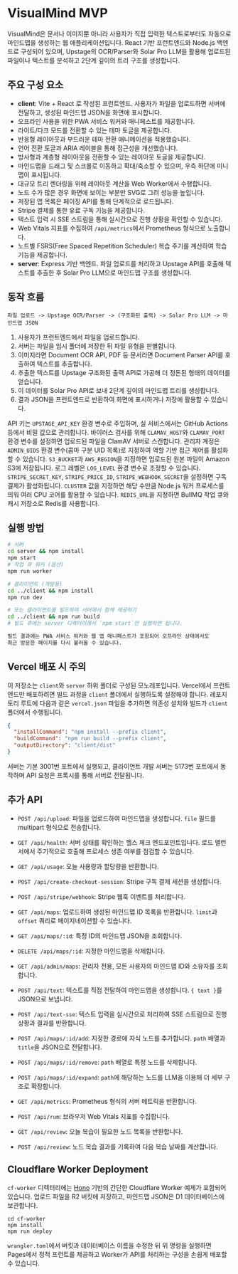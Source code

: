 # VisualMind MVP

VisualMind은 문서나 이미지뿐 아니라 사용자가 직접 입력한 텍스트로부터도 자동으로 마인드맵을 생성하는 웹 애플리케이션입니다. React 기반 프런트엔드와 Node.js 백엔드로 구성되어 있으며, Upstage의 OCR/Parser와 Solar Pro LLM을 활용해 업로드된 파일이나 텍스트를 분석하고 2단계 깊이의 트리 구조를 생성합니다.

## 주요 구성 요소

- **client**: Vite + React 로 작성된 프런트엔드. 사용자가 파일을 업로드하면 서버에 전달하고, 생성된 마인드맵 JSON을 화면에 표시합니다.
- 오프라인 사용을 위한 PWA 서비스 워커와 매니페스트를 제공합니다.
- 라이트/다크 모드를 전환할 수 있는 테마 토글을 제공합니다.
- 반응형 레이아웃과 부드러운 테마 전환 애니메이션을 적용했습니다.
- 언어 전환 토글과 ARIA 레이블을 통해 접근성을 개선했습니다.
- 방사형과 계층형 레이아웃을 전환할 수 있는 레이아웃 토글을 제공합니다.
- 마인드맵을 드래그 및 스크롤로 이동하고 확대/축소할 수 있으며, 우측 하단에 미니맵이 표시됩니다.
- 대규모 트리 렌더링을 위해 레이아웃 계산을 Web Worker에서 수행합니다.
- 노드 수가 많은 경우 화면에 보이는 부분만 SVG로 그려 성능을 높입니다.
- 저장된 맵 목록은 페이징 API를 통해 단계적으로 로드됩니다.
- Stripe 결제를 통한 유료 구독 기능을 제공합니다.
- 텍스트 입력 시 SSE 스트림을 통해 실시간으로 진행 상황을 확인할 수 있습니다.
- Web Vitals 지표를 수집하여 `/api/metrics`에서 Prometheus 형식으로 노출합니다.
- 노드별 FSRS(Free Spaced Repetition Scheduler) 복습 주기를 계산하여 학습 기능을 제공합니다.
- **server**: Express 기반 백엔드. 파일 업로드를 처리하고 Upstage API를 호출해 텍스트를 추출한 후 Solar Pro LLM으로 마인드맵 구조를 생성합니다.

## 동작 흐름

```
파일 업로드 -> Upstage OCR/Parser -> (구조화된 출력) -> Solar Pro LLM -> 마인드맵 JSON
```

1. 사용자가 프런트엔드에서 파일을 업로드합니다.
2. 서버는 파일을 임시 폴더에 저장한 뒤 파일 유형을 판별합니다.
3. 이미지라면 Document OCR API, PDF 등 문서라면 Document Parser API를 호출하여 텍스트를 추출합니다.
4. 추출한 텍스트를 Upstage 구조화된 출력 API로 가공해 더 정돈된 형태의 데이터를 얻습니다.
5. 이 데이터를 Solar Pro API로 보내 2단계 깊이의 마인드맵 트리를 생성합니다.
6. 결과 JSON을 프런트엔드로 반환하여 화면에 표시하거나 저장에 활용할 수 있습니다.

API 키는 `UPSTAGE_API_KEY` 환경 변수로 주입하며, 실 서비스에서는 GitHub Actions 등에서 비밀 값으로 관리합니다.
바이러스 검사를 위해 `CLAMAV_HOST`와 `CLAMAV_PORT` 환경 변수를 설정하면 업로드된 파일을 ClamAV 서버로 스캔합니다.
관리자 계정은 `ADMIN_UIDS` 환경 변수(콤마 구분 UID 목록)로 지정하여 역할 기반 접근 제어를 활성화할 수 있습니다.
`S3_BUCKET`과 `AWS_REGION`을 지정하면 업로드된 원본 파일이 Amazon S3에 저장됩니다.
로그 레벨은 `LOG_LEVEL` 환경 변수로 조정할 수 있습니다.
`STRIPE_SECRET_KEY`, `STRIPE_PRICE_ID`, `STRIPE_WEBHOOK_SECRET`을 설정하면 구독 결제가 활성화됩니다.
`CLUSTER` 값을 지정하면 해당 수만큼 Node.js 워커 프로세스를 띄워 여러 CPU 코어를 활용할 수 있습니다.
`REDIS_URL`을 지정하면 BullMQ 작업 큐와 캐시 저장소로 Redis를 사용합니다.

## 실행 방법

```bash
# 서버
cd server && npm install
npm start
# 작업 큐 워커 (옵션)
npm run worker

# 클라이언트 (개발용)
cd ../client && npm install
npm run dev

# 또는 클라이언트를 빌드하여 서버에서 함께 제공하기
cd ../client && npm run build
# 빌드 후에는 server 디렉터리에서 `npm start`만 실행하면 됩니다.

빌드 결과에는 PWA 서비스 워커와 웹 앱 매니페스트가 포함되어 오프라인 상태에서도
최근 방문한 페이지를 다시 불러올 수 있습니다.
```

## Vercel 배포 시 주의

이 저장소는 `client`와 `server` 하위 폴더로 구성된 모노레포입니다. Vercel에서
프런트엔드만 배포하려면 빌드 과정을 `client` 폴더에서 실행하도록 설정해야
합니다. 레포지토리 루트에 다음과 같은 `vercel.json` 파일을 추가하면 의존성
설치와 빌드가 `client` 폴더에서 수행됩니다.

```json
{
  "installCommand": "npm install --prefix client",
  "buildCommand": "npm run build --prefix client",
  "outputDirectory": "client/dist"
}
```

서버는 기본 3001번 포트에서 실행되고, 클라이언트 개발 서버는 5173번 포트에서 동작하며 API 요청은 프록시를 통해 서버로 전달됩니다.

## 추가 API
- `POST /api/upload`: 파일을 업로드하여 마인드맵을 생성합니다. `file` 필드를 multipart 형식으로 전송합니다.

- `GET /api/health`: 서버 상태를 확인하는 헬스 체크 엔드포인트입니다. 로드 밸런서에서 주기적으로 호출해 프로세스 생존 여부를 점검할 수 있습니다.
- `GET /api/usage`: 오늘 사용량과 할당량을 반환합니다.
- `POST /api/create-checkout-session`: Stripe 구독 결제 세션을 생성합니다.
- `POST /api/stripe/webhook`: Stripe 웹훅 이벤트를 처리합니다.
- `GET /api/maps`: 업로드하여 생성된 마인드맵 ID 목록을 반환합니다. `limit`과 `offset` 쿼리로 페이지네이션할 수 있습니다.
- `GET /api/maps/:id`: 특정 ID의 마인드맵 JSON을 조회합니다.
- `DELETE /api/maps/:id`: 지정한 마인드맵을 삭제합니다.
- `GET /api/admin/maps`: 관리자 전용, 모든 사용자의 마인드맵 ID와 소유자를 조회합니다.
- `POST /api/text`: 텍스트를 직접 전달하여 마인드맵을 생성합니다. `{ text }`를 JSON으로 보냅니다.
- `POST /api/text-sse`: 텍스트 입력을 실시간으로 처리하여 SSE 스트림으로 진행 상황과 결과를 반환합니다.
- `POST /api/maps/:id/add`: 지정한 경로에 자식 노드를 추가합니다. `path` 배열과 `title`을 JSON으로 전달합니다.
- `POST /api/maps/:id/remove`: `path` 배열로 특정 노드를 삭제합니다.
- `POST /api/maps/:id/expand`: `path`에 해당하는 노드를 LLM을 이용해 더 세부 구조로 확장합니다.
- `GET /api/metrics`: Prometheus 형식의 서버 메트릭을 반환합니다.
- `POST /api/rum`: 브라우저 Web Vitals 지표를 수집합니다.
- `GET /api/review`: 오늘 복습이 필요한 노드 목록을 반환합니다.
- `POST /api/review`: 노드 복습 결과를 기록하여 다음 복습 날짜를 계산합니다.

## Cloudflare Worker Deployment

`cf-worker` 디렉터리에는 [Hono](https://hono.dev) 기반의 간단한 Cloudflare Worker 예제가 포함되어 있습니다.
업로드 파일을 R2 버킷에 저장하고, 마인드맵 JSON은 D1 데이터베이스에 보관합니다.

```
cd cf-worker
npm install
npm run deploy
```

`wrangler.toml`에서 버킷과 데이터베이스 이름을 수정한 뒤 위 명령을 실행하면 Pages에서 정적 프런트를 제공하고 Worker가 API를 처리하는 구성을 손쉽게 배포할 수 있습니다.
